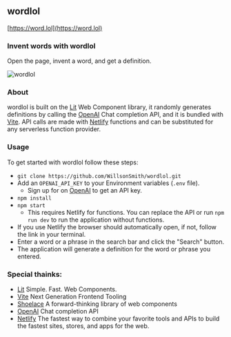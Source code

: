 ## wordlol
[https://word.lol](https://word.lol)

### Invent words with wordlol
Open the page, invent a word, and get a definition.

![wordlol](https://user-images.githubusercontent.com/1087756/227804681-03d2b05c-a4b7-4686-ad5b-78220d171315.gif)

### About
wordlol is built on the [Lit](http://lit.dev) Web Component library, it randomly generates definitions by calling the [OpenAI](https://platform.openai.com/docs/guides/chat) Chat completion API, and it is bundled with [Vite](https://vitejs.dev). API calls are made with [Netlify](https://netlify.com) functions and can be substituted for any serverless function provider.


### Usage

To get started with wordlol follow these steps:

- `git clone https://github.com/WillsonSmith/wordlol.git`
- Add an `OPENAI_API_KEY` to your Environment variables (`.env` file).
  - Sign up for on [OpenAI](https://openai.com/) to get an API key.
- `npm install`
- `npm start`
  - This requires Netlify for functions. You can replace the API or run `npm run dev` to run the application without functions.
- If you use Netlify the browser should automatically open, if not, follow the link in your terminal.
- Enter a word or a phrase in the search bar and click the "Search" button.
- The application will generate a definition for the word or phrase you entered.

### Special thainks:

- [Lit](https://lit.dev) Simple. Fast. Web Components.
- [Vite](https://vitejs.dev) Next Generation Frontend Tooling
- [Shoelace](https://shoelace.style) A forward-thinking library of web components
- [OpenAI](https://platform.openai.com/docs/guides/chat) Chat completion API
- [Netlify](https://netlify.com) The fastest way to combine your favorite tools and APIs to build the fastest sites, stores, and apps for the web.
